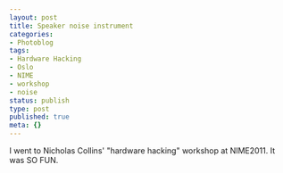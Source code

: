 ```yaml
---
layout: post
title: Speaker noise instrument
categories:
- Photoblog
tags:
- Hardware Hacking
- Oslo
- NIME
- workshop
- noise
status: publish
type: post
published: true
meta: {}
---
```


 <!-- TODO: Find the image for this post. -->

I went to Nicholas Collins' "hardware hacking" workshop at NIME2011. It was SO FUN.
